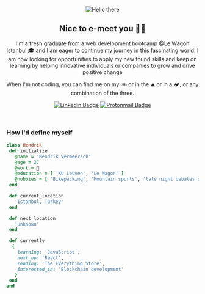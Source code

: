 <p align="center"> 
  <img src="https://nerdist.com/wp-content/uploads/2017/08/Obi-Wan-Hello-08182017.gif" alt="Hello there">
</p>
<h2 align="center">Nice to e-meet you 🤝🏻</h2>
<p align="center">
I'm a fresh graduate from a web development bootcamp @Le Wagon Istanbul  🎓 and I am eager to continue my journey in this fascinating world. I am now looking for opportunities to apply my new found skills  and keep on learning by helping innovative individuals or companies to grow and drive positive change
</p>
<p align="center">
When I'm not coding, you can find me on my 🚲 or in the ⛰️  or in a 🏕️, or any combination of the three.
</p>
<div align="center">
  
  [![Linkedin Badge](https://img.shields.io/badge/-hendrik-blue?style=flat-square&logo=Linkedin&logoColor=white&link=https://www.linkedin.com/in/hendrikvermeersch/)](https://www.linkedin.com/in/hendrikvermeersch/)
  [![Protonmail Badge](https://img.shields.io/badge/-email-58588C?style=flat-square&logo=Protonmail&logoColor=white&link=mailto:hendrik.vermeersch@protonmail.com)](mailto:hendrik.vermeersch@protonmail.com)
  
</div>
<br>

<h3>How I'd define myself</h3>

```ruby
class Hendrik
 def initialize
   @name = 'Hendrik Vermeersch'
   @age = 27
   @work = 👀
   @education = [ 'KU Leuven', 'Le Wagon' ]
   @hobbies = [ 'Bikepacking', 'Mountain sports', 'late night debates over a beer' ]
 end

 def current_location
   'Istanbul, Turkey'
 end

 def next_location
   'unknown'
 end

 def currently
  {
    learning: 'JavaScript',
    next_up: 'React',
    reading: 'The Everything Store',
    interested_in: 'Blockchain development'
   }
 end
end
```

